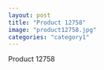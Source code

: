 ```yaml
---
layout: post
title: "Product 12758"
image: "product12758.jpg"
categories: "category1"
---
```

Product 12758
